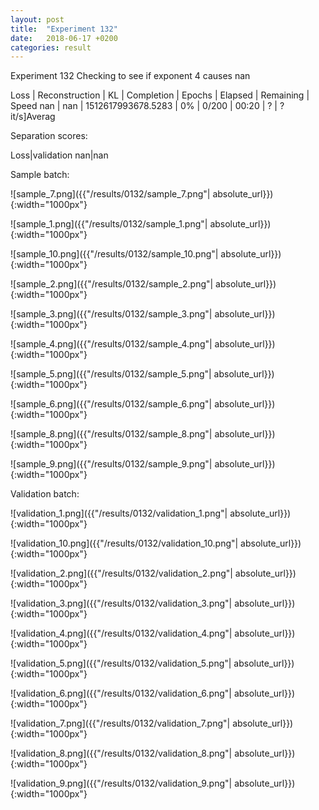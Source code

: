 ```yaml
---
layout: post
title:  "Experiment 132"
date:   2018-06-17 +0200
categories: result
---
```

Experiment 132
Checking to see if exponent 4 causes nan

Loss | Reconstruction | KL | Completion | Epochs | Elapsed | Remaining | Speed
nan | nan | 1512617993678.5283 | 0% | 0/200 | 00:20 | ? | ?it/s]Averag

Separation scores:

Loss|validation
nan|nan

Sample batch:

![sample_7.png]({{"/results/0132/sample_7.png"| absolute_url}}){:width="1000px"}

![sample_1.png]({{"/results/0132/sample_1.png"| absolute_url}}){:width="1000px"}

![sample_10.png]({{"/results/0132/sample_10.png"| absolute_url}}){:width="1000px"}

![sample_2.png]({{"/results/0132/sample_2.png"| absolute_url}}){:width="1000px"}

![sample_3.png]({{"/results/0132/sample_3.png"| absolute_url}}){:width="1000px"}

![sample_4.png]({{"/results/0132/sample_4.png"| absolute_url}}){:width="1000px"}

![sample_5.png]({{"/results/0132/sample_5.png"| absolute_url}}){:width="1000px"}

![sample_6.png]({{"/results/0132/sample_6.png"| absolute_url}}){:width="1000px"}

![sample_8.png]({{"/results/0132/sample_8.png"| absolute_url}}){:width="1000px"}

![sample_9.png]({{"/results/0132/sample_9.png"| absolute_url}}){:width="1000px"}

Validation batch:

![validation_1.png]({{"/results/0132/validation_1.png"| absolute_url}}){:width="1000px"}

![validation_10.png]({{"/results/0132/validation_10.png"| absolute_url}}){:width="1000px"}

![validation_2.png]({{"/results/0132/validation_2.png"| absolute_url}}){:width="1000px"}

![validation_3.png]({{"/results/0132/validation_3.png"| absolute_url}}){:width="1000px"}

![validation_4.png]({{"/results/0132/validation_4.png"| absolute_url}}){:width="1000px"}

![validation_5.png]({{"/results/0132/validation_5.png"| absolute_url}}){:width="1000px"}

![validation_6.png]({{"/results/0132/validation_6.png"| absolute_url}}){:width="1000px"}

![validation_7.png]({{"/results/0132/validation_7.png"| absolute_url}}){:width="1000px"}

![validation_8.png]({{"/results/0132/validation_8.png"| absolute_url}}){:width="1000px"}

![validation_9.png]({{"/results/0132/validation_9.png"| absolute_url}}){:width="1000px"}
